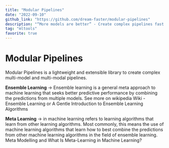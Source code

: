 ```yaml
---
title: "Modular Pipelines"
date: "2022-09-10"
github_link: "https://github.com/dream-faster/modular-pipelines"
description: "“More models are better” - Create complex pipelines fast. Ensemble, stack multiple models, with support of multi-objective training."
tag: "mltools"
favorite: true
---
```


# Modular Pipelines

Modular Pipelines is a lightweight and extensible library to create complex multi-model and multi-modal pipelines.

**Ensemble Learning** → Ensemble learning is a general meta approach to machine learning that seeks better predictive performance by combining the predictions from multiple models. See more on wikipedia Wiki - Ensemble Learning or A Gentle Introduction to Ensemble Learning Algorithms

**Meta Learning** → in machine learning refers to learning algorithms that learn from other learning algorithms. Most commonly, this means the use of machine learning algorithms that learn how to best combine the predictions from other machine learning algorithms in the field of ensemble learning. Meta Modelling and What Is Meta-Learning in Machine Learning?
